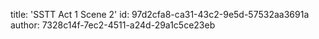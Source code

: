 title: 'SSTT Act 1 Scene 2'
id: 97d2cfa8-ca31-43c2-9e5d-57532aa3691a
author: 7328c14f-7ec2-4511-a24d-29a1c5ce23eb
